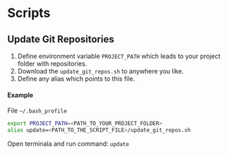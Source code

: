 # Scripts

## Update Git Repositories
1. Define environment variable ```PROJECT_PATH``` which leads to your project folder with repositories.
2. Download the ```update_git_repos.sh``` to anywhere you like.
3. Define any alias which points to this file.

#### Example
File ```~/.bash_profile```
```bash
export PROJECT_PATH=<PATH_TO_YOUR_PROJECT_FOLDER>
alias update=<PATH_TO_THE_SCRIPT_FILE>/update_git_repos.sh
```

Open terminala and run command: ```update```
